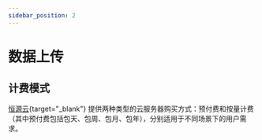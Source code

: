 ```yaml
---
sidebar_position: 2
---
```


# 数据上传

## 计费模式

[恒源云](https://gpushare.com){target="\_blank"} 提供两种类型的云服务器购买方式：预付费和按量计费（其中预付费包括包天、包周、包月、包年），分别适用于不同场景下的用户需求。
